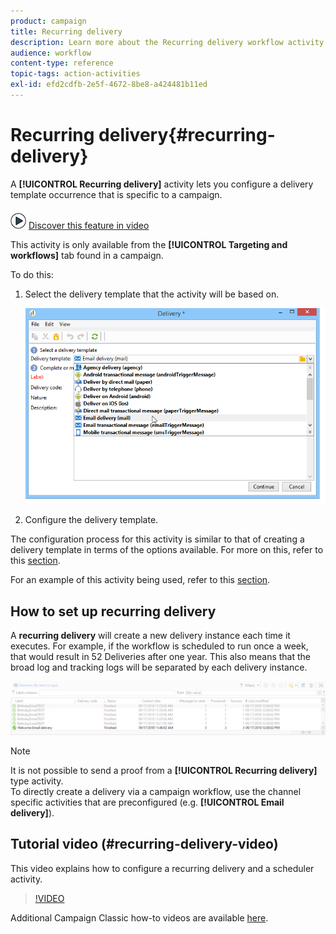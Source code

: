 ```yaml
---
product: campaign
title: Recurring delivery
description: Learn more about the Recurring delivery workflow activity
audience: workflow
content-type: reference
topic-tags: action-activities
exl-id: efd2cdfb-2e5f-4672-8be8-a424481b11ed
---
```

# Recurring delivery{#recurring-delivery}

A **[!UICONTROL Recurring delivery]** activity lets you configure a delivery template occurrence that is specific to a campaign.

![](assets/do-not-localize/how-to-video.png) [Discover this feature in video](#recurring-delivery-video)

This activity is only available from the **[!UICONTROL Targeting and workflows]** tab found in a campaign.

To do this:

1. Select the delivery template that the activity will be based on.

   ![](assets/recurring_delivery_001.png)

1. Configure the delivery template.

The configuration process for this activity is similar to that of creating a delivery template in terms of the options available. For more on this, refer to this [section](../../../common/delivery/using/about-templates.md).

For an example of this activity being used, refer to this [section](sending-a-birthday-email.md#creating-a-recurring-delivery-in-a-targeting-workflow).

## How to set up recurring delivery

A **recurring delivery** will create a new delivery instance each time it executes. For example, if the workflow is scheduled to run once a week, that would result in 52 Deliveries after one year. This also means that the broad log and tracking logs will be separated by each delivery instance.

![Recurring Delivery](assets/delivery_recurring.jpg)

>[!NOTE]
>
>It is not possible to send a proof from a **[!UICONTROL Recurring delivery]** type activity.   
>To directly create a delivery via a campaign workflow, use the channel specific activities that are preconfigured (e.g. **[!UICONTROL Email delivery]**).

## Tutorial video (#recurring-delivery-video)

This video explains how to configure a recurring delivery and a scheduler activity.

>[!VIDEO](https://video.tv.adobe.com/v/25040?quality=12)

Additional Campaign Classic how-to videos are available [here](https://experienceleague.adobe.com/docs/campaign-classic-learn/tutorials/overview.html).
